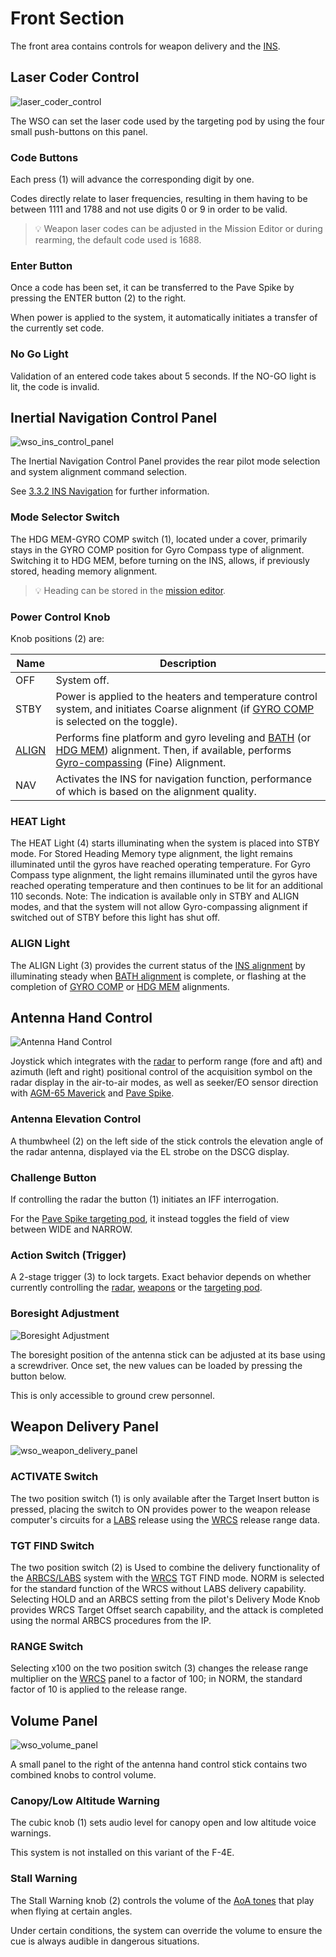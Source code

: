 # Front Section

The front area contains controls for weapon delivery and the [INS](../../../systems/nav_com/ins.md).

## Laser Coder Control

![laser_coder_control](../../../img/wso_laser_code_control.jpg)

The WSO can set the laser code used by the targeting pod by using the four small
push-buttons on this panel.

### Code Buttons

Each press (<num>1</num>) will advance the corresponding digit by one.

Codes directly relate to laser frequencies, resulting in them having to be
between 1111 and 1788 and not use digits 0 or 9 in order to be valid.

> 💡 Weapon laser codes can be adjusted in the Mission Editor or during rearming,
> the default code used is 1688.

### Enter Button

Once a code has been set, it can be transferred to the Pave Spike by pressing
the ENTER button (<num>2</num>) to the right.

When power is applied to the system, it automatically initiates a transfer of
the currently set code.

### No Go Light

Validation of an entered code takes about 5 seconds. If the NO-GO light is lit,
the code is invalid.

## Inertial Navigation Control Panel

![wso_ins_control_panel](../../../img/wso_ins_panel.jpg)

The Inertial Navigation Control Panel provides the rear pilot mode selection and
system alignment command selection.

See [3.3.2 INS Navigation](../../../systems/nav_com/ins.md) for further information.

### Mode Selector Switch

The HDG MEM-GYRO COMP switch (<num>1</num>), located under a cover, primarily stays in the GYRO
COMP position for Gyro Compass type of alignment. Switching it to HDG MEM,
before turning on the INS, allows, if previously stored, heading memory
alignment.

> 💡 Heading can be stored in the
> [mission editor](../../../dcs/mission_editor.md#ins-reference-alignment-stored).

### Power Control Knob

Knob positions (<num>2</num>) are:

| Name                                                       | Description                                                                                                                                                                                                                                                                                                                  |
|------------------------------------------------------------|------------------------------------------------------------------------------------------------------------------------------------------------------------------------------------------------------------------------------------------------------------------------------------------------------------------------------|
| OFF                                                        | System off.                                                                                                                                                                                                                                                                                                                  |
| STBY                                                       | Power is applied to the heaters and temperature control system, and initiates Coarse alignment (if [GYRO COMP](../../../systems/nav_com/ins.md#gyrocompass-alignment) is selected on the toggle).                                                                                                                   |
| [ALIGN](../../../systems/nav_com/ins.md#alignment-options) | Performs fine platform and gyro leveling and [BATH](../../../systems/nav_com/ins.md#best-available-true-heading) (or [HDG MEM](../../../systems/nav_com/ins.md#heading-memory-alignment)) alignment. Then, if available, performs [Gyro-compassing](../../../systems/nav_com/ins.md#gyrocompass-alignment) (Fine) Alignment. |
| NAV                                                        | Activates the INS for navigation function, performance of which is based on the alignment quality.                                                                                                                                                                                                                           |

### HEAT Light

The HEAT Light (<num>4</num>) starts illuminating when the system is placed into STBY mode.
For Stored Heading Memory type alignment, the light remains illuminated until the gyros have
reached operating temperature.
For Gyro Compass type alignment, the light remains illuminated until the gyros have reached 
operating temperature and then continues to be lit for an additional 110 seconds.
Note: The indication is available only in STBY and ALIGN modes, and that the system will not allow 
Gyro-compassing alignment if switched out of STBY before this light has shut off.

### ALIGN Light

The ALIGN Light (<num>3</num>) provides
the current status of the [INS alignment](../../../systems/nav_com/ins.md#alignment-options)
by illuminating
steady when [BATH alignment](../../../systems/nav_com/ins.md#best-available-true-heading) is complete, or
flashing at the completion of [GYRO COMP](../../../systems/nav_com/ins.md#gyrocompass-alignment)
or [HDG MEM](../../../systems/nav_com/ins.md#heading-memory-alignment)
alignments.

## Antenna Hand Control

![Antenna Hand Control](../../../img/wso_antenna_hand_control_overview.jpg)

Joystick which integrates with the [radar](../../../systems/radar/overview.md) to perform
range (fore and aft) and azimuth (left and right) positional control of the
acquisition symbol on the radar
display in the air-to-air modes, as well as seeker/EO sensor direction
with [AGM-65 Maverick](../../../stores/air_to_ground/missiles/maverick.md)
and [Pave Spike](../../../systems/weapon_systems/pave_spike/overview.md).

### Antenna Elevation Control

A thumbwheel (<num>2</num>) on the left side of the stick controls the elevation
angle of the radar antenna, displayed via the EL strobe on the DSCG display.

### Challenge Button

If controlling the radar the button (<num>1</num>) initiates an IFF interrogation.

For the [Pave Spike targeting pod](../../../systems/weapon_systems/pave_spike/overview.md), it
instead toggles the field of view between WIDE and NARROW.

### Action Switch (Trigger)

A 2-stage trigger (<num>3</num>) to lock targets. Exact behavior depends on whether
currently controlling the [radar](../../../systems/radar/overview.md),
[weapons](../../../stores/overview.md)
or the [targeting pod](../../../systems/weapon_systems/pave_spike/overview.md).

### Boresight Adjustment

![Boresight Adjustment](../../../img/wso_boresight_adjust.jpg)

The boresight position of the antenna stick can be adjusted at
its base using a screwdriver. Once set, the new values can be
loaded by pressing the button below.

This is only accessible to ground crew personnel.

## Weapon Delivery Panel

![wso_weapon_delivery_panel](../../../img/wso_weapon_delivery_panel.jpg)

### ACTIVATE Switch

The two position switch (<num>1</num>) is only available after the Target Insert button is pressed,
placing the
switch to ON provides power to the weapon release computer's circuits for
a [LABS](../../../systems/weapon_systems/arbcs.md) release
using the [WRCS](../../../systems/weapon_systems/wrcs.md) release range data.

### TGT FIND Switch

The two position switch (<num>2</num>) is Used to combine the delivery functionality of
the [ARBCS/LABS](../../../systems/weapon_systems/arbcs.md) system with the
[WRCS](../../../systems/weapon_systems/wrcs.md) TGT FIND mode. NORM is selected for the standard
function of the WRCS without LABS delivery capability. Selecting HOLD and
an ARBCS setting from the pilot's Delivery Mode Knob provides WRCS Target Offset
search capability, and the attack is completed using the
normal ARBCS procedures from the IP.

### RANGE Switch

Selecting x100 on the two position switch (<num>3</num>) changes the release range multiplier on
the [WRCS](../../../systems/weapon_systems/wrcs.md) panel to a
factor of 100; in NORM, the standard factor of 10 is applied to the release
range.

## Volume Panel

![wso_volume_panel](../../../img/wso_volume_panel.jpg)

A small panel to the right of the antenna hand control stick contains two
combined knobs to control volume.

### Canopy/Low Altitude Warning

The cubic knob (<num>1</num>) sets audio level for canopy open and low altitude voice warnings.

This system is not installed on this variant of the F-4E.

### Stall Warning

The Stall Warning knob (<num>2</num>) controls the volume of
the [AoA tones](../../../systems/flight_controls_gear/flight_controls.md#aural-tone-system) that
play when flying at certain angles.

Under certain conditions, the system can override the volume to ensure the cue
is always audible in dangerous situations.
